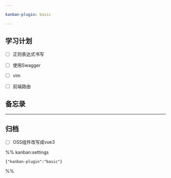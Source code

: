 ```yaml
---

kanban-plugin: basic

---
```


## 学习计划

- [ ] 正则表达式书写
- [ ] 使用Swagger
- [ ] vim
- [ ] 前端路由


## 备忘录



***

## 归档

- [ ] OSS组件改写成vue3

%% kanban:settings
```
{"kanban-plugin":"basic"}
```
%%